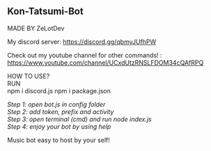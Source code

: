 ## Kon-Tatsumi-Bot
MADE BY ZeLotDev  

My discord server: https://discord.gg/qbmyJUfhPW  

Check out my youtube channel for other commands! : https://www.youtube.com/channel/UCxdUtzRNSLFDOM34cQAfRPQ  

HOW TO USE?  
RUN  
npm i discord.js
npm i package.json  

*Step 1: open bot.js in config folder*  
*Step 2: add token, prefix and activity*  
*Step 3: open terminal (cmd) and run node index.js*  
*Step 4: enjoy your bot by using <prefix>help*  

Music bot easy to host by your self!  
 
